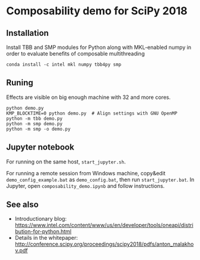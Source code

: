 # Composability demo for SciPy 2018

## Installation
Install TBB and SMP modules for Python along with MKL-enabled numpy
in order to evaluate benefits of composable multithreading
```
conda install -c intel mkl numpy tbb4py smp
```

## Runing
Effects are visible on big enough machine with 32 and more cores.

```
python demo.py
KMP_BLOCKTIME=0 python demo.py  # Align settings with GNU OpenMP
python -m tbb demo.py
python -m smp demo.py
python -m smp -o demo.py
```

## Jupyter notebook
For running on the same host, `start_jupyter.sh`.

For running a remote session from Windows machine, copy&edit `demo_config_example.bat` as `demo_config.bat`,
then run `start_jupyter.bat`. In Jupyter, open `composability_demo.ipynb` and follow instructions.

## See also
- Introductionary blog: https://www.intel.com/content/www/us/en/developer/tools/oneapi/distribution-for-python.html
- Details in the whitepaper: http://conference.scipy.org/proceedings/scipy2018/pdfs/anton_malakhov.pdf
